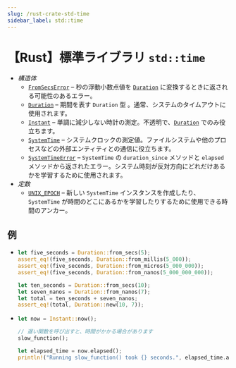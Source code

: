 ```yaml
---
slug: /rust-crate-std-time
sidebar_label: std::time
---
```


# 【Rust】標準ライブラリ `std::time`

- _構造体_
  - [`FromSecsError`](https://doc.rust-lang.org/std/time/struct.FromSecsError.html) – 秒の浮動小数点値を [`Duration`](https://doc.rust-lang.org/std/time/struct.Duration.html) に変換するときに返される可能性のあるエラー。
  - [`Duration`](https://doc.rust-lang.org/std/time/struct.Duration.html) – 期間を表す `Duration` 型 。通常、システムのタイムアウトに使用されます。
  - [`Instant`](https://doc.rust-lang.org/std/time/struct.Instant.html) – 単調に減少しない時計の測定。不透明で、[`Duration`](https://doc.rust-lang.org/std/time/struct.Duration.html) でのみ役立ちます。
  - [`SystemTime`](https://doc.rust-lang.org/std/time/struct.SystemTime.html) – システムクロックの測定値。ファイルシステムや他のプロセスなどの外部エンティティとの通信に役立ちます。
  - [`SystemTimeError`](https://doc.rust-lang.org/std/time/struct.SystemTimeError.html) – `SystemTime` の `duration_since` メソッドと `elapsed` メソッドから返されたエラー。システム時刻が反対方向にどれだけあるかを学習するために使用されます。
- _定数_
  - [`UNIX_EPOCH`](https://doc.rust-lang.org/std/time/constant.UNIX_EPOCH.html) – 新しい `SystemTime` インスタンスを作成したり、`SystemTime` が時間のどこにあるかを学習したりするために使用できる時間のアンカー。

## 例

- ```rust title="例：新しい Duration を作成するための複数の方法"
  let five_seconds = Duration::from_secs(5);
  assert_eq!(five_seconds, Duration::from_millis(5_000));
  assert_eq!(five_seconds, Duration::from_micros(5_000_000));
  assert_eq!(five_seconds, Duration::from_nanos(5_000_000_000));
  
  let ten_seconds = Duration::from_secs(10);
  let seven_nanos = Duration::from_nanos(7);
  let total = ten_seconds + seven_nanos;
  assert_eq!(total, Duration::new(10, 7));
  ```

- ```rust title="例：Instant を使用して、関数の実行にかかった時間を計算する"
  let now = Instant::now();
  
  // 遅い関数を呼び出すと、時間がかかる場合があります
  slow_function();
  
  let elapsed_time = now.elapsed();
  println!("Running slow_function() took {} seconds.", elapsed_time.as_secs());
  ```
